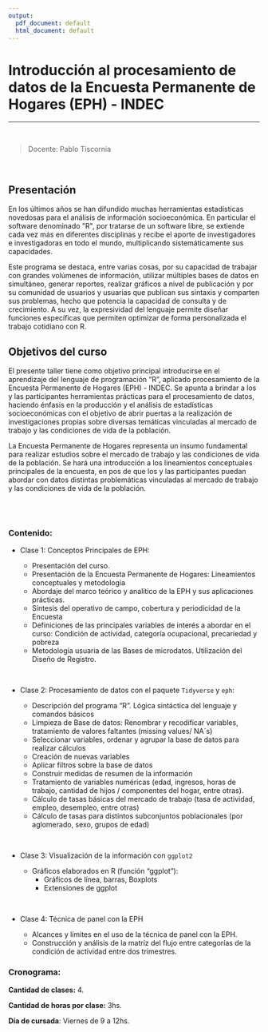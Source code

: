 ```yaml
---
output:
  pdf_document: default
  html_document: default
---
```




# Introducción al procesamiento de datos de la Encuesta Permanente de Hogares (EPH) - INDEC

***

<br>

> Docente: Pablo Tiscornia

<br>

## Presentación
  
En los últimos años se han difundido muchas herramientas estadísticas novedosas para el análisis de información socioeconómica. En particular el software denominado "R", por tratarse de un software libre, se extiende cada vez más en diferentes disciplinas y recibe el aporte de investigadores e investigadoras en todo el mundo, multiplicando sistemáticamente sus capacidades.
  
Este programa se destaca, entre varias cosas, por su capacidad de trabajar con grandes volúmenes de información, utilizar múltiples bases de datos en simultáneo,  generar reportes, realizar gráficos a nivel de publicación y por su comunidad de usuarios y usuarias  que publican sus sintaxis y comparten sus problemas, hecho que potencia la capacidad de consulta y de crecimiento. A su vez, la expresividad del lenguaje permite diseñar funciones específicas que permiten optimizar de forma personalizada el trabajo cotidiano con R. 


  
## Objetivos del curso
  
El presente taller tiene como objetivo principal introducirse en el aprendizaje del lenguaje de programación “R”, aplicado procesamiento de la Encuesta Permanente de Hogares (EPH) - INDEC. Se apunta a brindar a los y las participantes herramientas prácticas para el procesamiento de datos, haciendo énfasis en la producción y el análisis de estadísticas socioeconómicas con el objetivo de abrir puertas a la realización de investigaciones propias sobre diversas temáticas vinculadas al mercado de trabajo y las condiciones de vida de la población.
  
La Encuesta Permanente de Hogares representa un insumo fundamental para realizar estudios sobre el mercado de trabajo y las condiciones de vida de la población. Se hará una introducción a los lineamientos conceptuales principales de la encuesta, en pos de que los y las participantes puedan abordar con datos distintas problemáticas vinculadas al mercado de trabajo y las condiciones de vida de la población.


<br><br>

### Contenido:

+ Clase 1: Conceptos Principales de EPH:
  
  + Presentación del curso.
  + Presentación de la Encuesta Permanente de Hogares: Lineamientos conceptuales y metodología
  + Abordaje del marco teórico y analítico de la EPH y sus aplicaciones prácticas.
  + Síntesis del operativo de campo, cobertura y periodicidad de la Encuesta
  + Definiciones de las principales variables de interés a abordar en el curso: Condición de actividad, categoría ocupacional, precariedad y pobreza
  + Metodología usuaria de las Bases de microdatos. Utilización del Diseño de Registro.

<br>

+ Clase 2: Procesamiento de datos con el paquete `Tidyverse` y `eph`:
  
  + Descripción del programa “R”. Lógica sintáctica del lenguaje y comandos básicos
  + Limpieza de Base de datos: Renombrar y recodificar variables, tratamiento de valores faltantes (missing values/ NA´s)
  + Seleccionar variables, ordenar y agrupar la base de datos para realizar cálculos
  + Creación de nuevas variables
  + Aplicar filtros sobre la base de datos
  + Construir medidas de resumen de la información
  + Tratamiento de variables numéricas (edad, ingresos, horas de trabajo, cantidad de hijos / componentes del hogar, entre otras).
  + Cálculo de tasas básicas del mercado de trabajo (tasa de actividad, empleo, desempleo, entre otras) 
  + Cálculo de tasas para distintos subconjuntos poblacionales (por aglomerado, sexo, grupos de edad)
  
<br>

+ Clase 3: Visualización de la información con `ggplot2`
  
  + Gráficos elaborados en R (función “ggplot”): 
    + Gráficos de línea, barras, Boxplots 
    + Extensiones de ggplot

<br>

+ Clase 4: Técnica de panel con la EPH

  + Alcances y límites en el uso de la técnica de panel con la EPH.
  + Construcción y análisis de la matríz del flujo entre categorías de la condición de actividad entre dos trimestres.
  
### Cronograma: 

__Cantidad de clases:__ 4.

__Cantidad de horas por clase:__ 3hs.
  
__Día de cursada__: Viernes de 9 a 12hs.